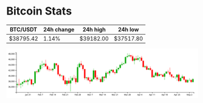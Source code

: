 # Bitcoin Stats

BTC/USDT|24h change|24h high|24h low|
|---|---|---|---|
|$38795.42|1.14%|$39182.00|$37517.80|

<img src="./chart.svg">
